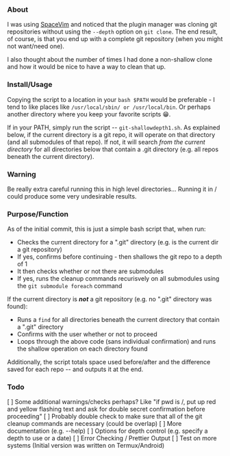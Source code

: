 ### About

I was using [SpaceVim](https://github.com/SpaceVim/SpaceVim) and noticed that the plugin manager was cloning 
git repositories without using the ```--depth``` option on ```git clone```. 
The end result, of course, is that you end up with a complete git repository (when you might not want/need one). 

I also thought about the number of times I had done a non-shallow clone and how it would be nice to have a way to clean that up.

### Install/Usage

Copying the script to a location in your ```bash $PATH``` would be preferable - I tend to like places like ```/usr/local/sbin/ or /usr/local/bin```. Or perhaps another directory where you keep your favorite scripts :grin:. 

If in your PATH, simply run the script -- ```git-shallowdepth1.sh```. As explained below, if the current directory is a git repo, it will operate on that directory (and all submodules of that repo). If not, it will search *from the current directory* for all directories below that contain a .git directory (e.g. all repos beneath the current directory). 

### Warning

Be really extra careful running this in high level directories... Running it in / could produce some very undesirable results. 

### Purpose/Function

As of the initial commit, this is just a simple bash script that, when run:

* Checks the current directory for a ".git" directory (e.g. is the current dir a git repository)
* If yes, confirms before continuing - then shallows the git repo to a depth of 1
* It then checks whether or not there are submodules
* If yes, runs the cleanup commands recurisvely on all submodules using the ```git submodule foreach``` command

If the current directory is ***not*** a git repository (e.g. no ".git" directory was found): 

* Runs a ```find``` for all directories beneath the current directory that contain a ".git" directory
* Confirms with the user whether or not to proceed
* Loops through the above code (sans individual confirmation) and runs the shallow operation on each directory found

Additionally, the script totals space used before/after and the difference saved for each repo -- and outputs it at the end. 

### Todo

[ ] Some additional warnings/checks perhaps? Like "if pwd is /, put up red and yellow flashing text and ask for double secret confirmation before proceeding"
[ ] Probably double check to make sure that all of the git cleanup commands are necessary (could be overlap)
[ ] More documentation (e.g. --help)
[ ] Options for depth control (e.g. specify a depth to use or a date)
[ ] Error Checking / Prettier Output
[ ] Test on more systems (Initial version was written on Termux/Android)


